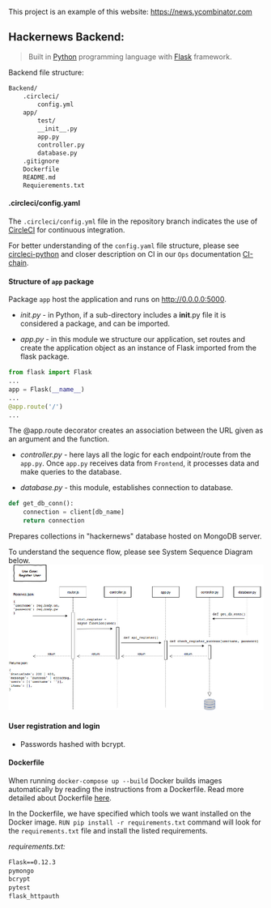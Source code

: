 This project is an example of this website: https://news.ycombinator.com

## Hackernews Backend:

> Built in [Python](https://www.python.org/) programming language with [Flask](http://flask.pocoo.org/) framework.

Backend file structure:
```
Backend/
    .circleci/
        config.yml
    app/
        test/
        __init__.py
        app.py
        controller.py
        database.py
    .gitignore
    Dockerfile
    README.md
    Requierements.txt
```

#### .circleci/config.yaml

The `.circleci/config.yml` file in the repository branch indicates the
use of [CircleCI](https://circleci.com/docs/2.0/about-circleci/#section=welcome)
for continuous integration.

For better understanding of the  `config.yaml` file structure, please see
[circleci-python](https://circleci.com/docs/2.0/language-python/) and
closer description on CI in our `Ops` documentation
[CI-chain](https://github.com/ProjectHackernewsGroup04/Ops#cicd-chain).

#### Structure of `app` package
Package `app` host the application and runs on http://0.0.0.0:5000.

- _init.py_ - in Python, if a sub-directory includes a __init__.py file
 it is considered a package, and can be imported.

- _app.py_ - in this module we structure our application, set routes and
 create the application object as an instance of Flask imported from the flask package.

 ```python
from flask import Flask
...
 app = Flask(__name__)
 ...
 @app.route('/')
 ...
 ```
 The @app.route decorator creates an association between the URL given
 as an argument and the function.

- _controller.py_ - here lays all the logic for each endpoint/route from the `app.py`.
Once `app.py` receives data from `Frontend`, it processes data and make
queries to the database.


- _database.py_ - this module, establishes connection to database.
```python
def get_db_conn():
    connection = client[db_name]
    return connection
```
Prepares collections in "hackernews" database hosted on MongoDB server.

To understand the sequence flow, please see System Sequence Diagram below.
![SSD](https://github.com/ProjectHackernewsGroup04/Documentation/blob/master/images/SSD.jpg)

#### User registration and login

- Passwords hashed with bcrypt.

#### Dockerfile

When running `docker-compose up --build` Docker builds images automatically
by reading the instructions from a Dockerfile.
Read more detailed about Dockerfile [here](https://docs.docker.com/engine/reference/builder/).

In the Dockerfile, we have specified which tools we want installed on
the Docker image. `RUN pip install -r requirements.txt` command
will look for the `requirements.txt` file and install the listed requirements.

_requirements.txt:_
```txt
Flask==0.12.3
pymongo
bcrypt
pytest
flask_httpauth
```
